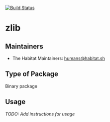 [![Build Status](https://dev.azure.com/chefcorp-partnerengineering/Chef%20Base%20Plans/_apis/build/status/chef-base-plans.zlib?branchName=master)](https://dev.azure.com/chefcorp-partnerengineering/Chef%20Base%20Plans/_build/latest?definitionId=82&branchName=master)

# zlib

## Maintainers

* The Habitat Maintainers: <humans@habitat.sh>

## Type of Package

Binary package

## Usage

*TODO: Add instructions for usage*
